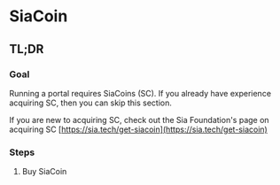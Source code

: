 # SiaCoin

## TL;DR

### Goal

Running a portal requires SiaCoins (SC). If you already have experience acquiring SC, then you can skip this section.

If you are new to acquiring SC, check out the Sia Foundation's page on acquiring SC [https://sia.tech/get-siacoin](https://sia.tech/get-siacoin)

### Steps

1. Buy SiaCoin&#x20;

